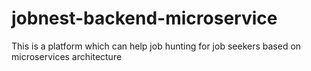 # jobnest-backend-microservice
This is a platform which can help job hunting for job seekers based on microservices architecture
